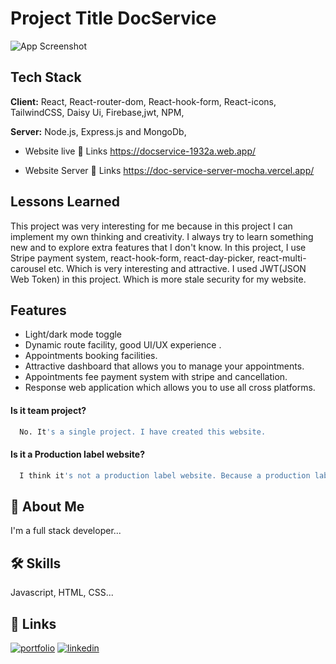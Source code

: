 # Project Title  DocService


![App Screenshot](https://i.ibb.co/HKthxcz/home1.png)



## Tech Stack


**Client:** React, React-router-dom, React-hook-form, React-icons, TailwindCSS, Daisy Ui, Firebase,jwt, NPM,

**Server:** Node.js, Express.js and MongoDb,


* Website live 🔗 Links https://docservice-1932a.web.app/

* Website Server 🔗 Links https://doc-service-server-mocha.vercel.app/


## Lessons Learned

This project was very interesting for me because in this project I can implement my own thinking and creativity. I always try to learn something new and to explore extra features that I don't know. In this project, I use Stripe payment system, react-hook-form, react-day-picker, react-multi-carousel etc. Which is very interesting and attractive. I used JWT(JSON Web Token) in this project. Which is more stale security for my website.


## Features

- Light/dark mode toggle
- Dynamic route facility, good UI/UX experience .
- Appointments booking facilities.
- Attractive dashboard that allows you to manage your appointments.
- Appointments fee payment system with stripe and cancellation.
- Response web application which allows you to use all cross platforms.



#### Is it team project?

```bash
  No. It's a single project. I have created this website.
```

#### Is it a Production label website?

```bash
  I think it's not a production label website. Because a production label website need some extra features and ability to get best output. But there are not available this ability.
```





## 🚀 About Me
I'm a full stack developer...

## 🛠 Skills
Javascript, HTML, CSS...

## 🔗 Links
[![portfolio](https://img.shields.io/badge/my_portfolio-000?style=for-the-badge&logo=ko-fi&logoColor=white)](https://siamalrafi.netlify.app/)
[![linkedin](https://img.shields.io/badge/linkedin-0A66C2?style=for-the-badge&logo=linkedin&logoColor=white)](https://www.linkedin.com/in/siamalrafi0//)



